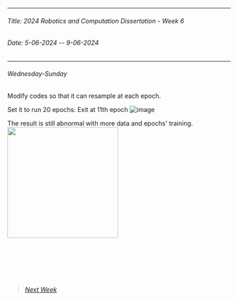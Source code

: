 
----------
###### Title: 2024 Robotics and Computation Dissertation - Week 6
###### Date: 5-06-2024 -- 9-06-2024
----------
###### Wednesday-Sunday
Modify codes so that it can resample at each epoch.

Set it to run 20 epochs:
Exit at 11th epoch
![image](https://github.com/QinyanGong/MScRoboticsandComputationDissertation/assets/74662060/bb1f5e2d-16f1-42ef-b114-cbd9ad0ea7dc)

The result is still abnormal with more data and epochs' training.
 <img src="C3VD-20 epoch-20480 rand dataset.gif" width="250" height="250"/>

&nbsp;
----------
&nbsp;
> ###### [Next Week](Week6.md)
